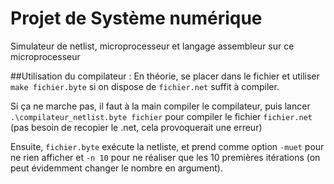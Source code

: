 # Projet de Système numérique

Simulateur de netlist, microprocesseur et langage assembleur sur ce microprocesseur

##Utilisation du compilateur : 
En théorie, se placer dans le fichier et utiliser `make fichier.byte` si on dispose de `fichier.net` suffit à compiler.

Si ça ne marche pas, il faut à la main compiler le compilateur, puis lancer `.\compilateur_netlist.byte fichier` pour compiler le fichier `fichier.net` (pas besoin de recopier le .net, cela provoquerait une erreur)

Ensuite, `fichier.byte` exécute la netliste, et prend comme option `-muet` pour ne rien afficher et `-n 10` pour ne réaliser que les 10 premières itérations (on peut évidemment changer le nombre en argument).

